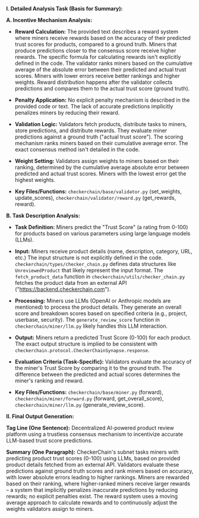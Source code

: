 **I. Detailed Analysis Task (Basis for Summary):**

**A. Incentive Mechanism Analysis:**

* **Reward Calculation:** The provided text describes a reward system where miners receive rewards based on the accuracy of their predicted trust scores for products, compared to a ground truth.  Miners that produce predictions closer to the consensus score receive higher rewards. The specific formula for calculating rewards isn't explicitly defined in the code. The validator ranks miners based on the cumulative average of the absolute error between their predicted and actual trust scores. Miners with lower errors receive better rankings and higher weights.  Reward distribution happens after the validator collects predictions and compares them to the actual trust score (ground truth).


* **Penalty Application:** No explicit penalty mechanism is described in the provided code or text.  The lack of accurate predictions implicitly penalizes miners by reducing their reward.

* **Validation Logic:** Validators fetch products, distribute tasks to miners, store predictions, and distribute rewards.  They evaluate miner predictions against a ground truth ("actual trust score"). The scoring mechanism ranks miners based on their cumulative average error. The exact consensus method isn't detailed in the code.

* **Weight Setting:**  Validators assign weights to miners based on their ranking, determined by the cumulative average absolute error between predicted and actual trust scores. Miners with the lowest error get the highest weights.

* **Key Files/Functions:** `checkerchain/base/validator.py` (set_weights, update_scores), `checkerchain/validator/reward.py` (get_rewards, reward).


**B. Task Description Analysis:**

* **Task Definition:** Miners predict the "Trust Score" (a rating from 0-100) for products based on various parameters using large language models (LLMs).

* **Input:** Miners receive product details (name, description, category, URL, etc.)  The input structure is not explicitly defined in the code. `checkerchain/types/checker_chain.py` defines data structures like `UnreviewedProduct` that likely represent the input format.  The `fetch_product_data` function in `checkerchain/utils/checker_chain.py` fetches the product data from an external API ("https://backend.checkerchain.com").

* **Processing:** Miners use LLMs (OpenAI or Anthropic models are mentioned) to process the product details. They generate an overall score and breakdown scores based on specified criteria (e.g., project, userbase, security).  The `generate_review_score` function in `checkerchain/miner/llm.py`  likely handles this LLM interaction.

* **Output:** Miners return a predicted Trust Score (0-100) for each product.  The exact output structure is implied to be consistent with `checkerchain.protocol.CheckerChainSynapse.response`.

* **Evaluation Criteria (Task-Specific):** Validators evaluate the accuracy of the miner's Trust Score by comparing it to the ground truth.  The difference between the predicted and actual scores determines the miner's ranking and reward.

* **Key Files/Functions:** `checkerchain/base/miner.py` (forward), `checkerchain/miner/forward.py` (forward, get_overall_score), `checkerchain/miner/llm.py` (generate_review_score).


**II. Final Output Generation:**

**Tag Line (One Sentence):** Decentralized AI-powered product review platform using a trustless consensus mechanism to incentivize accurate LLM-based trust score predictions.

**Summary (One Paragraph):**  CheckerChain's subnet tasks miners with predicting product trust scores (0-100) using LLMs, based on provided product details fetched from an external API.  Validators evaluate these predictions against ground truth scores and rank miners based on accuracy, with lower absolute errors leading to higher rankings.  Miners are rewarded based on their ranking, where higher-ranked miners receive larger rewards – a system that implicitly penalizes inaccurate predictions by reducing rewards; no explicit penalties exist. The reward system uses a moving average approach to calculate rewards and to continuously adjust the weights validators assign to miners.
